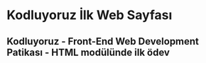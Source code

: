 # Kodluyoruz  İlk Web Sayfası
## Kodluyoruz - Front-End Web Development Patikası - HTML modülünde ilk ödev 